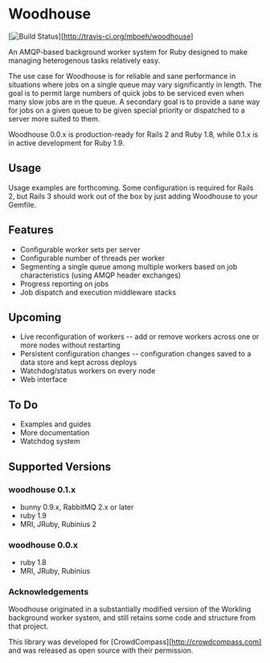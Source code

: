# Woodhouse

[<img src="https://secure.travis-ci.org/mboeh/woodhouse.png?branch=master" alt="Build Status" />][http://travis-ci.org/mboeh/woodhouse]

An AMQP-based background worker system for Ruby designed to make managing heterogenous tasks relatively easy.

The use case for Woodhouse is for reliable and sane performance in situations where jobs on a single queue may vary significantly
in length. The goal is to permit large numbers of quick jobs to be serviced even when many slow jobs are in the queue. A secondary
goal is to provide a sane way for jobs on a given queue to be given special priority or dispatched to a server more suited to them.

Woodhouse 0.0.x is production-ready for Rails 2 and Ruby 1.8, while 0.1.x is in active development for Ruby 1.9.

## Usage

Usage examples are forthcoming. Some configuration is required for Rails 2, but Rails 3 should work out of the box by just adding Woodhouse
to your Gemfile.

## Features

* Configurable worker sets per server
* Configurable number of threads per worker
* Segmenting a single queue among multiple workers based on job characteristics (using AMQP header exchanges)
* Progress reporting on jobs
* Job dispatch and execution middleware stacks

## Upcoming 

* Live reconfiguration of workers -- add or remove workers across one or more nodes without restarting
* Persistent configuration changes -- configuration changes saved to a data store and kept across deploys
* Watchdog/status workers on every node
* Web interface

## To Do

* Examples and guides
* More documentation
* Watchdog system

## Supported Versions

### woodhouse 0.1.x

* bunny 0.9.x, RabbitMQ 2.x or later
* ruby 1.9
* MRI, JRuby, Rubinius 2

### woodhouse 0.0.x

* ruby 1.8
* MRI, JRuby, Rubinius

### Acknowledgements

Woodhouse originated in a substantially modified version of the Workling background worker system, and still retains some code
and structure from that project.

This library was developed for [CrowdCompass][http://crowdcompass.com] and was released as open source with their permission.
